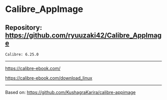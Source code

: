 
# Calibre_AppImage

## Repository: https://github.com/ryuuzaki42/Calibre_AppImage
    Calibre: 6.25.0

---
https://calibre-ebook.com/

https://calibre-ebook.com/download_linux

---
Based on: https://github.com/KushagraKarira/calibre-appimage

